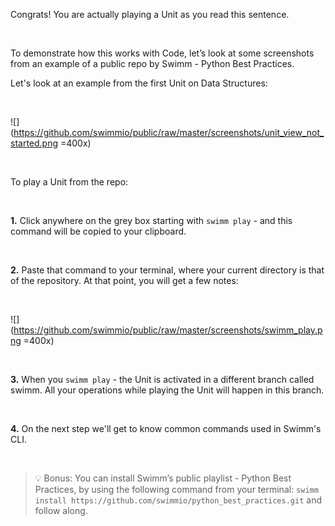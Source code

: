 Congrats! You are actually playing a Unit as you read this sentence. 

&nbsp;

To demonstrate how this works with Code, let’s look at some screenshots from an example of a public repo by Swimm - Python Best Practices. 

Let's look at an example from the first Unit on Data Structures: 

&nbsp;

![](https://github.com/swimmio/public/raw/master/screenshots/unit_view_not_started.png =400x)


&nbsp;

To play a Unit from the repo: 


&nbsp;

   **1.** Click anywhere on the grey box starting with `swimm play` - and this command will be copied to your clipboard.
   
&nbsp;
   
   **2.** Paste that command to your terminal, where your current directory is that of the repository. At that point, you will get a few notes:
   
&nbsp;
   

   ![](https://github.com/swimmio/public/raw/master/screenshots/swimm_play.png =400x)
   
   
&nbsp;


   **3.** When you `swimm play` - the Unit is activated in a different branch called swimm. All your operations while playing the Unit will happen in this branch.
   
&nbsp;
   
   **4.** On the next step we'll get to know common commands used in Swimm's CLI.
   
   
&nbsp;
   
   

>💡 Bonus: You can install Swimm’s public playlist - Python Best Practices, by using the following command from your terminal: 
>`swimm install https://github.com/swimmio/python_best_practices.git` and follow along.


&nbsp;

